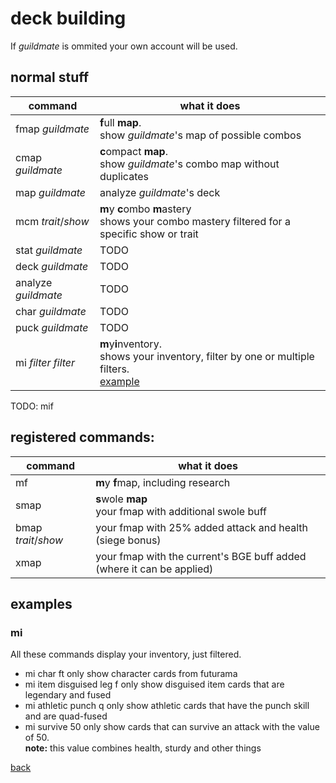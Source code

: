 # deck building
If _guildmate_ is ommited your own account will be used.

## normal stuff

| command 				| what it does 									|
| -- | -- |
| fmap _guildmate_    	| **f**ull **map**.<br>show _guildmate_'s map of possible combos 	|
| cmap _guildmate_    	| **c**ompact **map**.<br>show _guildmate_'s combo map without duplicates	|
| map _guildmate_     	| analyze _guildmate_'s deck 					|
| mcm _trait_/_show_ | **m**y **c**ombo **m**astery<br> shows your combo mastery filtered for a specific show or trait |
| stat _guildmate_    	| TODO 											|
| deck _guildmate_    	| TODO 											|
| analyze _guildmate_ 	| TODO 											|
| char _guildmate_    	| TODO 											|
| puck _guildmate_    	| TODO 											|
| mi _filter_ _filter_ | **m**y**i**nventory.<br> shows your inventory, filter by one or multiple filters. <br>[example](#mi_example)|

TODO: mif

## registered commands:

| command 				| what it does 									|
| -- | -- |
| mf | **m**y **f**map, including research|
| smap | **s**wole **map**<br>your fmap with additional swole buff |
| bmap _trait_/_show_ | your fmap with 25% added attack and health (siege bonus)|
| xmap | your fmap with the current's BGE buff added <br>(where it can be applied)|

## examples

### mi <a name="mi_example"></a>
All these commands display your inventory, just filtered.
* mi char ft
  only show character cards from futurama
* mi item disguised leg f
  only show disguised item cards that are legendary and fused
* mi athletic punch q
  only show athletic cards that have the punch skill and are quad-fused
* mi survive 50
  only show cards that can survive an attack with the value of 50. <br>**note:** this value combines health, sturdy and other things

[back](index)
<!--stackedit_data:
eyJoaXN0b3J5IjpbLTExNzQ4NjA5MDQsLTE2MzUwMDgxMzUsLT
k4NjE4NTQ0Nyw5ODUxMjYzNTcsLTEyMjY1OTkwNTcsLTEzMDU2
MjQ4NTIsLTg2NzM4NzIyMywtMTYwNjY4ODQ5NSw0MDcxMTc2ND
MsLTEyMzU4MjYzMDRdfQ==
-->